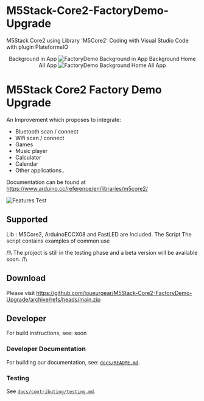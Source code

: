 # M5Stack-Core2-FactoryDemo-Upgrade
M5Stack Core2 using Library 'M5Core2'
Coding with Visual Studio Code with plugin PlateformeIO

<div align="center">
  Background in App
	<img alt="FactoryDemo Background in App" src="https://zupimages.net/up/21/28/rqdj.jpg" />
  Background Home All App
	<img alt="FactoryDemo Background Home All App" src="https://zupimages.net/up/21/28/bhd5.jpg" />
</div>

# M5Stack Core2 Factory Demo Upgrade

An Improvement which proposes to integrate:
- Bluetooth scan / connect
- Wifi scan / connect
- Games
- Music player
- Calculator
- Calendar
- Other applications..

Documentation can be found at <https://www.arduino.cc/reference/en/libraries/m5core2/>  

![Features Test](https://www.zupimages.net/up/21/28/aumb.gif)

## Supported

Lib : M5Core2, ArduinoECCX08 and FastLED are Included.
The Script The script contains examples of common use

/!\ The project is still in the testing phase and a beta version will be available soon. /!\


## Download

Please visit https://github.com/joueurgear/M5Stack-Core2-FactoryDemo-Upgrade/archive/refs/heads/main.zip


## Developer
For build instructions, see: soon

### Developer Documentation
For building our documentation, see: [`docs/README.md`](docs/README.md).

### Testing
See [`docs/contributing/testing.md`](./docs/contributing/testing.md).
